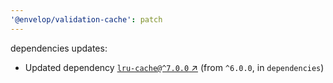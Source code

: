 ```yaml
---
'@envelop/validation-cache': patch
---
```


dependencies updates:

- Updated dependency [`lru-cache@^7.0.0` ↗︎](https://www.npmjs.com/package/lru-cache/v/7.0.0) (from `^6.0.0`, in `dependencies`)
